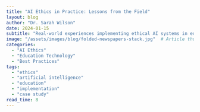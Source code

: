 ```yaml
---
title: "AI Ethics in Practice: Lessons from the Field"
layout: blog
author: "Dr. Sarah Wilson"
date: 2024-01-15
subtitle: "Real-world experiences implementing ethical AI systems in educational technology"
image: "/assets/images/blog/folded-newspapers-stack.jpg"  # Article thumbnail
categories:
  - "AI Ethics"
  - "Education Technology"
  - "Best Practices"
tags:
  - "ethics"
  - "artificial intelligence"
  - "education"
  - "implementation"
  - "case study"
read_time: 8
---
```

